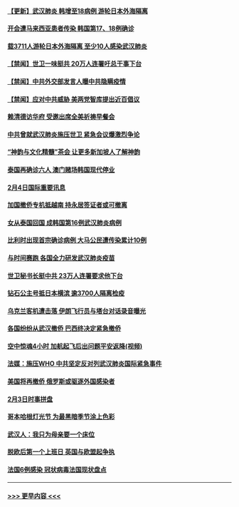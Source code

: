 #### [【更新】武汉肺炎 韩增至18病例 游轮日本外海隔离](../pages/prog202/a102758911.md?t=02051344) 
#### [开会遭马来西亚患者传染 韩国第17、18例确诊](../pages/prog202/a102769600.md?t=02051344) 
#### [载3711人游轮日本外海隔离 至少10人感染武汉肺炎](../pages/prog202/a102769538.md?t=02051344) 
#### [【禁闻】世卫一味挺共 20万人连署吁总干事下台](../pages/prog202/a102769445.md?t=02051344) 
#### [【禁闻】中共外交部发言人曝中共隐瞒疫情](../pages/prog202/a102769400.md?t=02051344) 
#### [【禁闻】应对中共威胁 美两党智库提出近百倡议](../pages/prog202/a102769357.md?t=02051344) 
#### [赖清德访华府  受邀出席全美祈祷早餐会](../pages/prog202/a102769350.md?t=02051344) 
#### [中共曾就武汉肺炎施压世卫 紧急会议爆激烈争论](../pages/prog202/a102769312.md?t=02051344) 
#### [“神韵与文化精髓”茶会 让更多新加坡人了解神韵](../pages/prog202/a102769286.md?t=02051344) 
#### [泰国再确诊六人 澳门赌场韩国现代停业](../pages/prog202/a102769239.md?t=02051344) 
#### [2月4日国际重要讯息](../pages/prog202/a102768884.md?t=02051344) 
#### [加国撤侨专机抵越南 持永居签证者或可撤离](../pages/prog202/a102768877.md?t=02051344) 
#### [女从泰国回国 成韩国第16例武汉肺炎病例](../pages/prog202/a102768669.md?t=02051344) 
#### [比利时出现首宗确诊病例 大马公民遭传染累计10例](../pages/prog202/a102768824.md?t=02051344) 
#### [与时间赛跑 各国全力研发武汉肺炎疫苗](../pages/prog202/a102768738.md?t=02051344) 
#### [世卫秘书长挺中共 23万人连署要求他下台](../pages/prog202/a102768717.md?t=02051344) 
#### [钻石公主号抵日本横滨 逾3700人隔离检疫](../pages/prog202/a102768714.md?t=02051344) 
#### [乌克兰客机遭击落 伊朗飞行员与塔台对话录音曝光](../pages/prog202/a102768645.md?t=02051344) 
#### [各国纷纷从武汉撤侨 巴西终决定紧急撤侨](../pages/prog202/a102768630.md?t=02051344) 
#### [空中惊魂4小时 加航起飞后出问题平安返降(视频)](../pages/prog202/a102768601.md?t=02051344) 
#### [法媒：施压WHO 中共坚定反对列武汉肺炎国际紧急事件](../pages/prog202/a102768584.md?t=02051344) 
#### [美国将再撤侨 俄罗斯或驱逐外国感染者](../pages/prog202/a102768247.md?t=02051344) 
#### [2月3日时事拼盘](../pages/prog202/a102768402.md?t=02051344) 
#### [哥本哈根灯光节 为最黑暗季节涂上色彩](../pages/prog202/a102768369.md?t=02051344) 
#### [武汉人：我只为母亲要一个床位](../pages/prog202/a102768250.md?t=02051344) 
#### [脱欧后第一个上班日 英国与欧盟起争执](../pages/prog202/a102768252.md?t=02051344) 
#### [法国6例感染 冠状病毒法国现状盘点](../pages/prog202/a102768157.md?t=02051344) 

----
#### [ >>> 更早内容 <<< ](../indexes/prog202-earlier.md)

